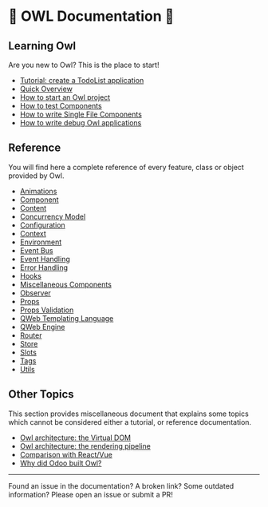 # 🦉 OWL Documentation 🦉

## Learning Owl

Are you new to Owl? This is the place to start!

- [Tutorial: create a TodoList application](learning/tutorial_todoapp.md)
- [Quick Overview](learning/overview.md)
- [How to start an Owl project](learning/quick_start.md)
- [How to test Components](learning/how_to_test.md)
- [How to write Single File Components](learning/how_to_write_sfc.md)
- [How to write debug Owl applications](learning/how_to_debug.md)

## Reference

You will find here a complete reference of every feature, class or object
provided by Owl.

- [Animations](reference/animations.md)
- [Component](reference/component.md)
- [Content](reference/content.md)
- [Concurrency Model](reference/concurrency_model.md)
- [Configuration](reference/config.md)
- [Context](reference/context.md)
- [Environment](reference/environment.md)
- [Event Bus](reference/event_bus.md)
- [Event Handling](reference/event_handling.md)
- [Error Handling](reference/error_handling.md)
- [Hooks](reference/hooks.md)
- [Miscellaneous Components](reference/misc.md)
- [Observer](reference/observer.md)
- [Props](reference/props.md)
- [Props Validation](reference/props_validation.md)
- [QWeb Templating Language](reference/qweb_templating_language.md)
- [QWeb Engine](reference/qweb_engine.md)
- [Router](reference/router.md)
- [Store](reference/store.md)
- [Slots](reference/slots.md)
- [Tags](reference/tags.md)
- [Utils](reference/utils.md)

## Other Topics

This section provides miscellaneous document that explains some topics
which cannot be considered either a tutorial, or reference documentation.

- [Owl architecture: the Virtual DOM](miscellaneous/vdom.md)
- [Owl architecture: the rendering pipeline](miscellaneous/rendering.md)
- [Comparison with React/Vue](miscellaneous/comparison.md)
- [Why did Odoo built Owl?](miscellaneous/why_owl.md)

---

Found an issue in the documentation? A broken link? Some outdated information?
Please open an issue or submit a PR!
